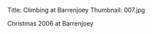 Title: Climbing at Barrenjoey
Thumbnail: 007.jpg

Christmas 2006 at Barrenjoey


[//]: # (Generated from an export of the "Christmas06 Climbing" album with File Name as "Sequential")
